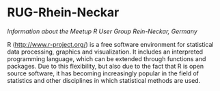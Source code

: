 # RUG-Rhein-Neckar
*Information about the Meetup R User Group Rein-Neckar, Germany*

R (<http://www.r-project.org/>) is a free software environment for statistical data processing, graphics and visualization. It includes an interpreted programming language, which can be extended through functions and packages. Due to this flexibility, but also due to the fact that R is open source software, it has becoming increasingly popular in the field of statistics and other disciplines in which statistical methods are used.


